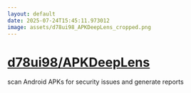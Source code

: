 ```yaml
---
layout: default
date: 2025-07-24T15:45:11.973012
image: assets/d78ui98_APKDeepLens_cropped.png
---
```


# [d78ui98/APKDeepLens](https://github.com/d78ui98/APKDeepLens)

scan Android APKs for security issues and generate reports
